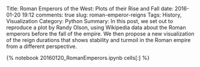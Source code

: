 ﻿Title: Roman Emperors of the West: Plots of their Rise and Fall
date: 2016-01-20 19:12
comments: true
slug: roman-emperor-reigns
Tags: History, Visualization
Category: Python
Summary: In this post, we set out to reproduce a plot by Randy Olson, using Wikipedia data about the Roman emperors before the fall of the empire. We then propose a new visualization of the reign durations that shows stability and turmoil in the Roman empire from a different perspective.

{% notebook 20160120_RomanEmperors.ipynb cells[:] %}
